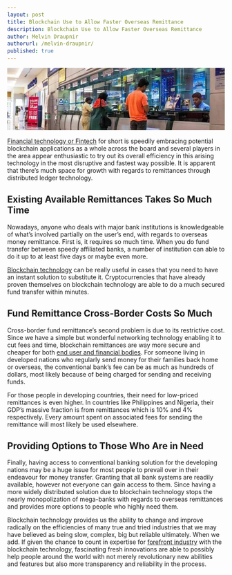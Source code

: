 ```yaml
---
layout: post
title: Blockchain Use to Allow Faster Overseas Remittance
description: Blockchain Use to Allow Faster Overseas Remittance
author: Melvin Draupnir
authorurl: /melvin-draupnir/
published: true
---
```


<p><center><img src="/images/blockchain-remittance.jpg" alt="blockchain remittance"/></center></p>

<a href="/easy-steps-to-bitcoin-buying-with-debit-card-and-credit-card-online/">Financial technology or Fintech</a> for short is speedily embracing potential blockchain applications as a whole across the board and several players in the area appear enthusiastic to try out its overall efficiency in this arising technology in the most disruptive and fastest way possible. It is apparent that there’s much space for growth with regards to remittances through distributed ledger technology.

## Existing Available Remittances Takes So Much Time

Nowadays, anyone who deals with major bank institutions is knowledgeable of what’s involved partially on the user’s end, with regards to overseas money remittance. First is, it requires so much time. When you do fund transfer between speedy affiliated banks, a number of institution can able to do it up to at least five days or maybe even more. 

<a href="/bitcoin-etfs-not-likely-in-the-future/">Blockchain technology</a> can be really useful in cases that you need to have an instant solution to substitute it. Cryptocurrencies that have already proven themselves on blockchain technology are able to do a much secured fund transfer within minutes. 

## Fund Remittance Cross-Border Costs So Much

Cross-border fund remittance’s second problem is due to its restrictive cost. Since we have a simple but wonderful networking technology enabling it to cut fees and time, blockchain remittances are way more secure and cheaper for both <a href="/coinbase-announced-passing-on-on-chain-fees-to-customers/">end user and financial bodies</a>. For someone living in developed nations who regularly send money for their families back home or overseas, the conventional bank’s fee can be as much as hundreds of dollars, most likely  because of being charged for sending and receiving funds. 

For those people in developing countries, their need for low-priced remittances is even higher.  In countries like Philippines and Nigeria, their GDP’s massive fraction is from remittances which is 10% and 4% respectively. Every amount spent on associated fees for sending the remittance will most likely be used elsewhere.

## Providing Options to Those Who Are in Need

Finally, having access to conventional banking solution for the developing nations may be a huge issue for most people to prevail over in their endeavour for money transfer. Granting that all bank systems are readily available, however not everyone can gain access to them. Since having a more widely distributed solution due to blockchain technology stops the nearly monopolization of mega-banks with regards to overseas remittances and provides more options to people who highly need them.  

Blockchain technology provides us the ability to change and improve radically on the efficiencies of many true and tried industries that we may have believed as being slow, complex, big but reliable ultimately.  When we add. If given the chance to count in expertise for <a href="/contingency-plan-hard-fork-controversy-revealed/">forefront industry</a> with the blockchain technology, fascinating fresh innovations are able to possibly help people around the world with not merely revolutionary new abilities and features but also more transparency and reliability in the process. 

